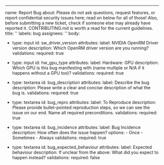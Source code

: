 ---
name: Report Bug
about: Please do not ask questions, request features, or report confidential security issues here; read on below for all of those! Also, before submitting a new ticket, check if someone else may already have reported it. CONTRIBUTING.md is worth a read for the current guidelines.
title: ''
labels: bug
assignees: ''
body:
  - type: input
    id: sw_driver_version
    attributes:
      label: NVIDIA OpenRM Driver version
      description: Which OpenRM driver version are you running?
    validations:
      required: true
      
  - type: input
    id: hw_gpu_type
    attributes:
      label: Hardware: GPU
      description: Which GPU is this bug manifesting with (name multiple or N/A if it happens without a GPU too)?
    validations:
      required: true

  - type: textarea
     id: bug_description
     attributes:
       label: Describe the bug
       description: Please write a clear and concise description of what the bug is.
     validations:
       required: true

  - type: textarea
     id: bug_repro
     attributes:
       label: To Reproduce
       description: Please provide bullet-pointed reproduction steps, so we can see the issue on our end. Name all required preconditions.
     validations:
       required: true

  - type: textarea
     id: bug_incidence
     attributes:
       label: Bug Incidence
       description: How often does the issue happen?
       options:
         - Once
         - Sometimes
         - Always
     validations:
       required: true

  - type: textarea
     id: bug_expected_behaviour
     attributes:
       label: Expected behaviour
       description: If unclear from the above: What did you expect to happen instead?
     validations:
       required: false

